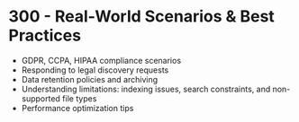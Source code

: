 # 300 - Real-World Scenarios & Best Practices

- GDPR, CCPA, HIPAA compliance scenarios
- Responding to legal discovery requests
- Data retention policies and archiving
- Understanding limitations: indexing issues, search constraints, and non-supported file types
- Performance optimization tips
